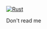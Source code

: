 [![Rust](https://github.com/mayagamer/zero2prod/actions/workflows/general.yml/badge.svg)](https://github.com/mayagamer/zero2prod/actions/workflows/general.yml)

Don't read me